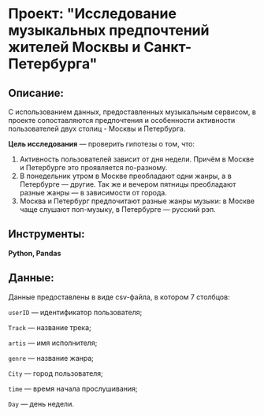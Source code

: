 # Проект: "Исследование музыкальных предпочтений жителей Москвы и Санкт-Петербурга"

## Описание:
С использованием данных, предоставленных музыкальным сервисом, в проекте сопоставляются предпочтения и особенности активности пользователей двух столиц - Москвы и Петербурга. 

**Цель исследования** — проверить гипотезы о том, что:
1. Активность пользователей зависит от дня недели. Причём в Москве и Петербурге это проявляется по-разному.
2. В понедельник утром в Москве преобладают одни жанры, а в Петербурге — другие. Так же и вечером пятницы преобладают разные жанры — в зависимости от города.
3. Москва и Петербург предпочитают разные жанры музыки: в Москве чаще слушают поп-музыку, в Петербурге — русский рэп.

## Инструменты:
**Python, Pandas**

## Данные:
Данные предоставлены в виде csv-файла, в котором 7 столбцов:

`userID` — идентификатор пользователя;

`Track` — название трека;

`artis` — имя исполнителя;

`genre` — название жанра;

`City` — город пользователя;

`time` — время начала прослушивания;

`Day` — день недели.

